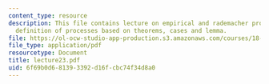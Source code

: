 ```yaml
---
content_type: resource
description: This file contains lecture on empirical and rademacher processes covering
  definition of processes based on theorems, cases and lemma.
file: https://ol-ocw-studio-app-production.s3.amazonaws.com/courses/18-465-topics-in-statistics-statistical-learning-theory-spring-2007/6f69b0d681393392d16fcbc74f34d8a0_lecture23.pdf
file_type: application/pdf
resourcetype: Document
title: lecture23.pdf
uid: 6f69b0d6-8139-3392-d16f-cbc74f34d8a0
---
```

